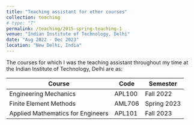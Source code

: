 ```yaml
---
title: "Teaching assistant for other courses"
collection: teaching
# type: "T"
permalink: /teaching/2015-spring-teaching-1
venue: "Indian Institute of Technology, Delhi"
date: "Aug 2022 - Dec 2023"
location: "New Delhi, India"
---
```


The courses for which I was the teaching assistant throughout my time at the Indian Institute of Technology, Delhi are as:



| Course                                 | Code    | Semester    |
|----------------------------------------|---------|-------------|
| Engineering Mechanics                  | APL100  | Fall 2022   |
| Finite Element Methods                 | AML706  | Spring 2023 |
| Applied Mathematics for Engineers      | APL101  | Fall 2023   |